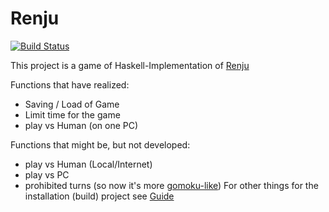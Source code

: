 # Renju
[![Build Status](https://travis-ci.com/sergey-jr/renju.svg?branch=master)](https://travis-ci.com/sergey-jr/renju)

This project is a game of Haskell-Implementation of [Renju](https://en.wikipedia.org/wiki/Renju)

Functions that have realized:
- Saving / Load of Game
- Limit time for the game
- play vs Human (on one PC)

Functions that might be, but not developed:
- play vs Human (Local/Internet)
- play vs PC
- prohibited turns (so now it's more [gomoku-like](https://en.wikipedia.org/wiki/Gomoku))
For other things for the installation (build) project see [Guide](Guide.md)
